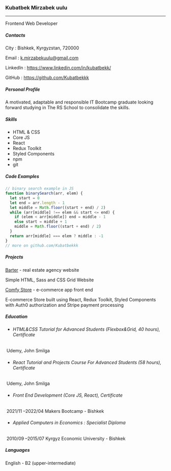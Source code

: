 ### Kubatbek Mirzabek uulu

---

Frontend Web Developer

##### Contacts

City : Bishkek, Kyrgyzstan, 720000

Email : k.mirzabekuulu@gmail.com

LinkedIn : https://www.linkedin.com/in/kubatbekk/

GitHub : https://github.com/Kubatbekkk

##### Personal Profile

A motivated, adaptable and responsible IT Bootcamp graduate looking forward studying in The RS School to consolidate the skills.

##### Skills

- HTML & CSS
- Core JS
- React
- Redux Toolkit
- Styled Components
- npm
- git

##### Code Examples

```js
// binary search example in JS
function binarySearch(arr, elem) {
  let start = 0
  let end = arr.length - 1
  let middle = Math.floor((start + end) / 2)
  while (arr[middle] !== elem && start <= end) {
    if (elem < arr[middle]) end = middle - 1
    else start = middle + 1
    middle = Math.floor((start + end) / 2)
  }
  return arr[middle] === elem ? middle : -1
}
// more on github.com/Kubatbekkk
```

##### Projects

[Barter](https://barterr.netlify.app/) - real estate agency website

Simple HTML, Sass and CSS Grid Website

[Comfy Store](https://thecomfystore.netlify.app/) - e-commerce app front end

E-commerce Store built using React, Redux Toolkit, Styled Components with Auth0 authorization and Stripe payment processing

##### Education

- ###### HTML&CSS Tutorial for Advanced Students (Flexbox&Grid, 40 hours), Certificate

​ Udemy, John Smilga

- ###### React Tutorial and Projects Course For Advanced Students (58 hours), Certificate

​ Udemy, John Smilga

- ###### Front End Development (Core JS, React), Certificate

​ 2021/11 –2022/04 Makers Bootcamp - Bishkek

- ###### Applied Computers in Economics : Specialist Diploma

​ 2010/09 –2015/07 Kyrgyz Economic University - Bishkek

##### Languages

English - B2 (upper-intermediate)
